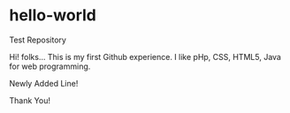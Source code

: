 # hello-world
Test Repository

Hi! folks...
This is my first Github experience. I like pHp, CSS, HTML5, Java for web programming.

Newly Added Line!

Thank You!
